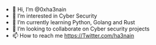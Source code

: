 - 👋 Hi, I’m @0xha3nain
- 👀 I’m interested in Cyber Security
- 🌱 I’m currently learning Python, Golang and Rust
- 💞️ I’m looking to collaborate on Cyber security projects
- 📫 How to reach me https://Twitter.com/ha3nain

<!---
0xha3nain/0xha3nain is a ✨ special ✨ repository because its `README.md` (this file) appears on your GitHub profile.
You can click the Preview link to take a look at your changes.
--->
